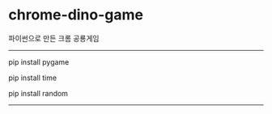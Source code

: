 # chrome-dino-game
파이썬으로 만든 크롬 공룡게임 


----------------------

pip install pygame

pip install time

pip install random

----------------------
